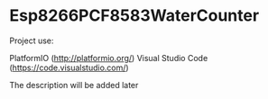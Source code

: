 # Esp8266PCF8583WaterCounter

Project use:


PlatformIO  (http://platformio.org/)
Visual Studio Code (https://code.visualstudio.com/)


The description will be added later
